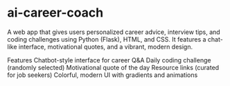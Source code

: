 # ai-career-coach
A web app that gives users personalized career advice, interview tips, and coding challenges using Python (Flask), HTML, and CSS. It features a chat-like interface, motivational quotes, and a vibrant, modern design.

Features
Chatbot-style interface for career Q&A 
Daily coding challenge (randomly selected)
Motivational quote of the day
Resource links (curated for job seekers)
Colorful, modern UI with gradients and animations
